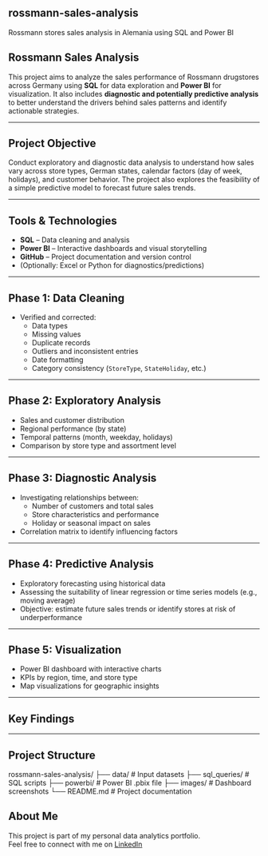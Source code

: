 ## rossmann-sales-analysis
Rossmann stores sales analysis in Alemania using SQL and Power BI

##  Rossmann Sales Analysis

This project aims to analyze the sales performance of Rossmann drugstores across Germany using **SQL** for data exploration and **Power BI** for visualization. It also includes **diagnostic and potentially predictive analysis** to better understand the drivers behind sales patterns and identify actionable strategies.

---

## Project Objective

Conduct exploratory and diagnostic data analysis to understand how sales vary across store types, German states, calendar factors (day of week, holidays), and customer behavior. The project also explores the feasibility of a simple predictive model to forecast future sales trends.

---

## Tools & Technologies

- **SQL** – Data cleaning and analysis  
- **Power BI** – Interactive dashboards and visual storytelling  
- **GitHub** – Project documentation and version control  
- (Optionally: Excel or Python for diagnostics/predictions)

---

## Phase 1: Data Cleaning

- Verified and corrected:
  - Data types
  - Missing values
  - Duplicate records
  - Outliers and inconsistent entries
  - Date formatting
  - Category consistency (`StoreType`, `StateHoliday`, etc.)

---

## Phase 2: Exploratory Analysis

- Sales and customer distribution
- Regional performance (by state)
- Temporal patterns (month, weekday, holidays)
- Comparison by store type and assortment level

---

## Phase 3: Diagnostic Analysis

- Investigating relationships between:
  - Number of customers and total sales
  - Store characteristics and performance
  - Holiday or seasonal impact on sales
- Correlation matrix to identify influencing factors

---

## Phase 4: Predictive Analysis

- Exploratory forecasting using historical data
- Assessing the suitability of linear regression or time series models (e.g., moving average)
- Objective: estimate future sales trends or identify stores at risk of underperformance

---

## Phase 5: Visualization

- Power BI dashboard with interactive charts
- KPIs by region, time, and store type
- Map visualizations for geographic insights

---

## Key Findings



---

## Project Structure
rossmann-sales-analysis/
├── data/ # Input datasets
├── sql_queries/ # SQL scripts
├── powerbi/ # Power BI .pbix file
├── images/ # Dashboard screenshots
└── README.md # Project documentation

## About Me

This project is part of my personal data analytics portfolio.  
Feel free to connect with me on [LinkedIn](https://www.linkedin.com/in/vparedess)

